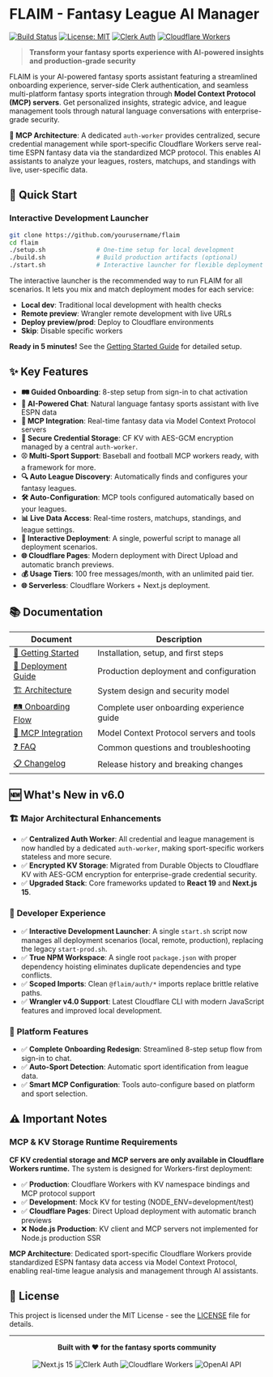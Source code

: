 # FLAIM - Fantasy League AI Manager

[![Build Status](https://img.shields.io/badge/build-passing-brightgreen?style=flat-square)](https://github.com/yourusername/flaim)
[![License: MIT](https://img.shields.io/badge/License-MIT-yellow.svg?style=flat-square)](https://opensource.org/licenses/MIT)
[![Clerk Auth](https://img.shields.io/badge/auth-Clerk-purple?style=flat-square)](https://clerk.com)
[![Cloudflare Workers](https://img.shields.io/badge/deployment-Cloudflare%20Workers-orange?style=flat-square)](https://workers.cloudflare.com)

> **Transform your fantasy sports experience with AI-powered insights and production-grade security**

FLAIM is your AI-powered fantasy sports assistant featuring a streamlined onboarding experience, server-side Clerk authentication, and seamless multi-platform fantasy sports integration through **Model Context Protocol (MCP) servers**. Get personalized insights, strategic advice, and league management tools through natural language conversations with enterprise-grade security.

**🔧 MCP Architecture**: A dedicated `auth-worker` provides centralized, secure credential management while sport-specific Cloudflare Workers serve real-time ESPN fantasy data via the standardized MCP protocol. This enables AI assistants to analyze your leagues, rosters, matchups, and standings with live, user-specific data.

## 🚀 Quick Start

### Interactive Development Launcher
```bash
git clone https://github.com/yourusername/flaim
cd flaim
./setup.sh              # One-time setup for local development
./build.sh              # Build production artifacts (optional)
./start.sh              # Interactive launcher for flexible deployment
```

The interactive launcher is the recommended way to run FLAIM for all scenarios. It lets you mix and match deployment modes for each service:
- **Local dev**: Traditional local development with health checks
- **Remote preview**: Wrangler remote development with live URLs
- **Deploy preview/prod**: Deploy to Cloudflare environments
- **Skip**: Disable specific workers

**Ready in 5 minutes!** See the [Getting Started Guide](docs/GETTING_STARTED.md) for detailed setup.

## ✨ Key Features

- **🛤️ Guided Onboarding**: 8-step setup from sign-in to chat activation
- **🤖 AI-Powered Chat**: Natural language fantasy sports assistant with live ESPN data
- **🔧 MCP Integration**: Real-time fantasy data via Model Context Protocol servers
- **🔐 Secure Credential Storage**: CF KV with AES-GCM encryption managed by a central `auth-worker`.
- **⚾ Multi-Sport Support**: Baseball and football MCP workers ready, with a framework for more.
- **🔍 Auto League Discovery**: Automatically finds and configures your fantasy leagues.
- **🛠️ Auto-Configuration**: MCP tools configured automatically based on your leagues.
- **📊 Live Data Access**: Real-time rosters, matchups, standings, and league settings.
- **🚀 Interactive Deployment**: A single, powerful script to manage all deployment scenarios.
- **🌐 Cloudflare Pages**: Modern deployment with Direct Upload and automatic branch previews.
- **💰 Usage Tiers**: 100 free messages/month, with an unlimited paid tier.
- **🌐 Serverless**: Cloudflare Workers + Next.js deployment.

## 📚 Documentation

| Document | Description |
|----------|-------------|
| [📖 Getting Started](docs/GETTING_STARTED.md) | Installation, setup, and first steps |
| [🚀 Deployment Guide](docs/DEPLOYMENT.md) | Production deployment and configuration |
| [🏗️ Architecture](docs/ARCHITECTURE.md) | System design and security model |
| [🛤️ Onboarding Flow](docs/ONBOARDING.md) | Complete user onboarding experience guide |
| [🔧 MCP Integration](docs/MCP_INTEGRATION.md) | Model Context Protocol servers and tools |
| [❓ FAQ](docs/FAQ.md) | Common questions and troubleshooting |
| [📋 Changelog](docs/CHANGELOG.md) | Release history and breaking changes |

## 🆕 What's New in v6.0

### 🏗️ **Major Architectural Enhancements**
- ✅ **Centralized Auth Worker**: All credential and league management is now handled by a dedicated `auth-worker`, making sport-specific workers stateless and more secure.
- ✅ **Encrypted KV Storage**: Migrated from Durable Objects to Cloudflare KV with AES-GCM encryption for enterprise-grade credential security.
- ✅ **Upgraded Stack**: Core frameworks updated to **React 19** and **Next.js 15**.

### 🔗 **Developer Experience**
- ✅ **Interactive Development Launcher**: A single `start.sh` script now manages all deployment scenarios (local, remote, production), replacing the legacy `start-prod.sh`.
- ✅ **True NPM Workspace**: A single root `package.json` with proper dependency hoisting eliminates duplicate dependencies and type conflicts.
- ✅ **Scoped Imports**: Clean `@flaim/auth/*` imports replace brittle relative paths.
- ✅ **Wrangler v4.0 Support**: Latest Cloudflare CLI with modern JavaScript features and improved local development.

### 🎯 **Platform Features**
- ✅ **Complete Onboarding Redesign**: Streamlined 8-step setup flow from sign-in to chat.
- ✅ **Auto-Sport Detection**: Automatic sport identification from league data.
- ✅ **Smart MCP Configuration**: Tools auto-configure based on platform and sport selection.


## ⚠️ Important Notes

### MCP & KV Storage Runtime Requirements
**CF KV credential storage and MCP servers are only available in Cloudflare Workers runtime.** The system is designed for Workers-first deployment:
- ✅ **Production**: Cloudflare Workers with KV namespace bindings and MCP protocol support
- ✅ **Development**: Mock KV for testing (NODE_ENV=development/test)
- ✅ **Cloudflare Pages**: Direct Upload deployment with automatic branch previews
- ❌ **Node.js Production**: KV client and MCP servers not implemented for Node.js production SSR

**MCP Architecture**: Dedicated sport-specific Cloudflare Workers provide standardized ESPN fantasy data access via Model Context Protocol, enabling real-time league analysis and management through AI assistants.

## 📄 License

This project is licensed under the MIT License - see the [LICENSE](LICENSE) file for details.

---

<div align="center">
  <strong>Built with ❤️ for the fantasy sports community</strong>
  <br><br>
  <img src="https://img.shields.io/badge/Next.js-15-black?style=for-the-badge&logo=next.js" alt="Next.js 15" />
  <img src="https://img.shields.io/badge/Clerk-Auth-purple?style=for-the-badge&logo=clerk" alt="Clerk Auth" />
  <img src="https://img.shields.io/badge/Cloudflare-Workers-orange?style=for-the-badge&logo=cloudflare" alt="Cloudflare Workers" />
  <img src="https://img.shields.io/badge/OpenAI-API-green?style=for-the-badge&logo=openai" alt="OpenAI API" />
</div>